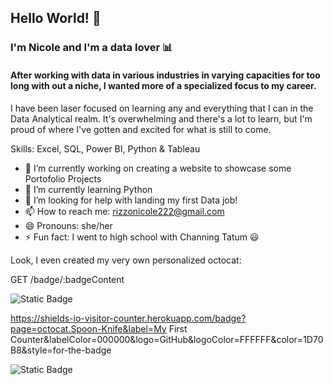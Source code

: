 ## Hello World! 🤗

### I'm Nicole and I'm a data lover 📊

#### After working with data in various industries in varying capacities for too long with out a niche, I wanted more of a specialized focus to my career. 

I have been laser focused on learning any and everything that I can in the Data Analytical realm. It's overwhelming and there's a lot to learn, but I'm proud of where I've gotten and excited for what is still to come. 

Skills: Excel, SQL, Power BI, Python & Tableau

- 🔭 I’m currently working on creating a website to showcase some Portofolio Projects
- 🌱 I’m currently learning Python
- 🤔 I’m looking for help with landing my first Data job!
- 📫 How to reach me: rizzonicole222@gmail.com
- 😄 Pronouns: she/her
- ⚡ Fun fact: I went to high school with Channing Tatum 😃

Look, I even created my very own personalized octocat:

GET /badge/:badgeContent

![Static Badge](https://img.shields.io/badge/:badgeContent?style=for-the-badge&labelColor=%23A37D98%20&color=%23A37D98%20)


https://shields-io-visitor-counter.herokuapp.com/badge?page=octocat.Spoon-Knife&label=My First Counter&labelColor=000000&logo=GitHub&logoColor=FFFFFF&color=1D70B8&style=for-the-badge



![Static Badge](https://img.shields.io/badge/:badgeContent)
